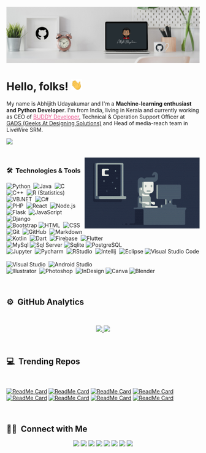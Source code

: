 [![Header](https://raw.githubusercontent.com/Abhijith14/Abhijith14/master/assets/readme_header.png "Header")](https://abhijith14.github.io/Portfolio-v1/)

# Hello, folks! <img src="https://raw.githubusercontent.com/Abhijith14/Abhijith14/master/assets/wave.gif" width="30px">

My name is Abhijith Udayakumar and I'm a **Machine-learning enthusiast and Python Developer**. I'm from India, living in Kerala and currently working as CEO of 
<a href="https://www.createwithbuddy.tech" style="color : #E9538D;" target="_blank" rel="noopener noreferrer">BUDDY Developer</a>, Technical & Operation Support Officer at <a href="https://www.gadssolutions.in/" target="_blank" rel="noopener noreferrer">GADS (Geeks At Designing Solutions)</a> and Head of media-reach team in LiveWire SRM.

![](http://estruyf-github.azurewebsites.net/api/VisitorHit?user=Abhijith14&repo=Abhijith14&countColorcountColor&countColor=#00008b)

<!-- <img alt="Night Coding" src="https://raw.githubusercontent.com/Abhijith14/Abhijith14/master/assets/avento.gif" align="right" width=400 />-->
<!-- <img alt="Night Coding" src="https://raw.githubusercontent.com/Abhijith14/Abhijith14/master/assets/coding.gif" align="right" width=400 /> -->
<br>

<img alt="Night Coding" src="https://raw.githubusercontent.com/Abhijith14/Abhijith14/master/assets/code.gif" align="right"/> 

### 🛠 &nbsp;Technologies & Tools

![Python](https://img.shields.io/badge/-Python-05122A?style=flat&logo=python)&nbsp;
![Java](https://img.shields.io/badge/-Java-05122A?style=flat&logo=Java&logoColor=FFA518)&nbsp;
![C](https://img.shields.io/badge/-C-05122A?style=flat&logo=C&logoColor=A8B9CC)&nbsp;
![C++](https://img.shields.io/badge/-C++-05122A?style=flat&logo=C%2B%2B&logoColor=00599C)&nbsp;
![R (Statistics)](https://img.shields.io/badge/-R-05122A?style=flat&logo=R&logoColor=276DC3)
![VB.NET](https://img.shields.io/badge/-VB.NET-05122A?style=flat&logo=.NET&logoColor=276DC3)&nbsp;
![C#](https://img.shields.io/badge/-C%20Sharp-05122A?style=flat&logo=C%20Sharp&logoColor=A8B9CC)&nbsp;\
![PHP](https://img.shields.io/badge/-PHP-05122A?style=flat&logo=PHP)&nbsp;
![React](https://img.shields.io/badge/-React-05122A?style=flat&logo=react)&nbsp;
![Node.js](https://img.shields.io/badge/-Node.js-05122A?style=flat&logo=node.js)&nbsp; 
![Flask](https://img.shields.io/badge/-Flask-05122A?style=flat&logo=flask)&nbsp; 
![JavaScript](https://img.shields.io/badge/-JavaScript-05122A?style=flat&logo=javascript)&nbsp;
![Django](https://img.shields.io/badge/-Django-05122A?style=flat&logo=django&logoColor=092E20)&nbsp;\
![Bootstrap](https://img.shields.io/badge/-Bootstrap-05122A?style=flat&logo=bootstrap&logoColor=563D7C)
![HTML](https://img.shields.io/badge/-HTML-05122A?style=flat&logo=HTML5)&nbsp;
![CSS](https://img.shields.io/badge/-CSS-05122A?style=flat&logo=CSS3&logoColor=1572B6)&nbsp;
![Git](https://img.shields.io/badge/-Git-05122A?style=flat&logo=git)&nbsp;
![GitHub](https://img.shields.io/badge/-GitHub-05122A?style=flat&logo=github)&nbsp;
![Markdown](https://img.shields.io/badge/-Markdown-05122A?style=flat&logo=markdown)\
![Kotlin](https://img.shields.io/badge/-Kotlin-05122A?style=flat&logo=Kotlin)&nbsp;
![Dart](https://img.shields.io/badge/-Dart-05122A?style=flat&logo=Dart&logoColor=A8B9CC)&nbsp;
![Firebase](https://img.shields.io/badge/-Firebase-05122A?style=flat&logo=firebase)&nbsp;
![Flutter](https://img.shields.io/badge/-Flutter-05122A?style=flat&logo=Flutter&logoColor=A8B9CC)&nbsp;\
![MySql](https://img.shields.io/badge/-MySql-05122A?style=flat&logo=MySql&logoColor=A8B9CC)
![Sql Server](https://img.shields.io/badge/-Microsoft%20Sql%20Server-05122A?style=flat&logo=Microsoft%20Sql%20Server&logoColor=A8B9CC)
![Sqlite](https://img.shields.io/badge/-SQLite-05122A?style=flat&logo=SQLite&logoColor=A8B9CC)
![PostgreSQL](https://img.shields.io/badge/-PostgreSQL-05122A?style=flat&logo=PostgreSQL&logoColor=A8B9CC)\
![Jupyter](https://img.shields.io/badge/-Jupyter-05122A?style=flat&logo=Jupyter)&nbsp;
![Pycharm](https://img.shields.io/badge/-Pycharm-05122A?style=flat&logo=PyCharm&logoColor=A8B9CC)&nbsp;
![RStudio](https://img.shields.io/badge/-RStudio-05122A?style=flat&logo=rstudio)&nbsp;
![Intellij](https://img.shields.io/badge/-Intellij%20IDEA-05122A?style=flat&logo=Intellij%20IDEA&logoColor=A8B9CC)&nbsp;
![Eclipse](https://img.shields.io/badge/-Eclipse-05122A?style=flat&logo=eclipse-ide&logoColor=2C2255)
![Visual Studio Code](https://img.shields.io/badge/-VS%20Code-05122A?style=flat&logo=visual-studio-code&logoColor=007ACC)&nbsp;\
![Visual Studio](https://img.shields.io/badge/-Visual%20Studio-05122A?style=flat&logo=Visual%20Studio&logoColor=8000FF)&nbsp;
![Android Studio](https://img.shields.io/badge/-Android%20Studio-05122A?style=flat&logo=Android%20Studio)&nbsp;\
![Illustrator](https://img.shields.io/badge/-Illustrator-05122A?style=flat&logo=adobe-illustrator)&nbsp;
![Photoshop](https://img.shields.io/badge/-Photoshop-05122A?style=flat&logo=adobe-photoshop)&nbsp;
![InDesign](https://img.shields.io/badge/-InDesign-05122A?style=flat&logo=adobe-indesign)
![Canva](https://img.shields.io/badge/-Canva-05122A?style=flat&logo=Canva)
![Blender](https://img.shields.io/badge/-Blender-05122A?style=flat&logo=Blender)



<br>

## ⚙️ &nbsp;GitHub Analytics

<!-- <details open>
<summary>Github Stats with Grade</summary> -->
<br>
<p align="center">
<a href="https://github.com/Abhijith14">
  <img height="180em" src="https://github-readme-stats-eight-theta.vercel.app/api?username=Abhijith14&show_icons=true&theme=algolia&include_all_commits=true&count_private=true"/>
  <img height="180em" src="https://github-readme-stats-eight-theta.vercel.app/api/top-langs/?username=Abhijith14&layout=compact&langs_count=8&theme=algolia"/>
</a>
</p>
<!-- </details> -->
<!--<br>
<details>
    <summary>Github Stats with Streak</summary>
    <br>
    <p align="center">
        <a href="https://github.com/Abhijith14">
            <img src="https://github-readme-streak-stats.herokuapp.com/?user=Abhijith14&theme=algolia" alt="Abhijith's GitHub Languages"/>
            <img src="https://github-profile-trophy.vercel.app/?username=Abhijith14&title=Commit,Stars,Repositories,PullRequest,Followers&theme=darkhub" alt="Abhijith's GitHub Stats" />
        </a>
    </p>
</details> -->
<br>

## 💻 &nbsp;Trending Repos

<br>

[![ReadMe Card](https://github-readme-stats.vercel.app/api/pin/?username=Abhijith14&repo=ModernCalculatorVB&theme=tokyonight)](https://github.com/Abhijith14/ModernCalculatorVB)
[![ReadMe Card](https://github-readme-stats.vercel.app/api/pin/?username=Abhijith14&repo=StockManagement-Csharp&theme=dark)](https://github.com/Abhijith14/StockManagement-Csharp)
[![ReadMe Card](https://github-readme-stats.vercel.app/api/pin/?username=Abhijith14&repo=PythonElab&theme=radical)](https://github.com/Abhijith14/PythonElab)
[![ReadMe Card](https://github-readme-stats.vercel.app/api/pin/?username=Abhijith14&repo=discord-bot&theme=radical)](https://github.com/Abhijith14/discord-bot)
[![ReadMe Card](https://github-readme-stats.vercel.app/api/pin/?username=Abhijith14&repo=BUDDY-WEB-v3&theme=radical)](https://github.com/Abhijith14/BUDDY-WEB-v3)
[![ReadMe Card](https://github-readme-stats.vercel.app/api/pin/?username=Abhijith14&repo=BAESIX-XII-Project&theme=merko)](https://github.com/Abhijith14/BAESIX-XII-Project) 
[![ReadMe Card](https://github-readme-stats.vercel.app/api/pin/?username=Abhijith14&repo=Calculator-App&theme=nightowl)](https://github.com/Abhijith14/Calculator-App)
[![ReadMe Card](https://github-readme-stats.vercel.app/api/pin/?username=Abhijith14&repo=Portfolio-v1&theme=tokyonight)](https://github.com/Abhijith14/Portfolio-v1) 

<br>

## 🤝🏻 &nbsp;Connect with Me

<p align="center">
<a href="https://abhijith14.github.io/Portfolio-v1/"><img src="https://img.shields.io/badge/-My%20Portfolio-ff0000?style=flat&logo=Google-Chrome&logoColor=white"/></a>
<a href="https://www.createwithbuddy.tech"><img src="https://img.shields.io/badge/-Create%20With%20BUDDY-3423A6?style=flat&logo=Google-Chrome&logoColor=white"/></a>
<a href="https://www.linkedin.com/in/abhijith-udayakumar-6372b91a3/"><img src="https://img.shields.io/badge/-Abhijith%20Udayakumar-0077B5?style=flat&logo=Linkedin&logoColor=white"/></a>
<a href="mailto:abhijithukzm@gmail.com"><img src="https://img.shields.io/badge/-abhijithukzm@gmail.com-D14836?style=flat&logo=Gmail&logoColor=white"/></a>
<a href="https://instagram.com/a_b_h_i_j_i_t_h._.14"><img src="https://img.shields.io/badge/-@a_b_h_i_j_i_t_h._.14-E4405F?style=flat&logo=Instagram&logoColor=white"/></a>
<a href="https://facebook.com/abhijith.udayakumar.14"><img src="https://img.shields.io/badge/-@abhijith.udayakumar.14-1877F2?style=flat&logo=Facebook&logoColor=white"/></a>
<a href="https://twitter.com/AbhijithUdayak1"><img src="https://img.shields.io/badge/-@AbhijithUdayak1-4D9FEB?style=flat&logo=twitter&logoColor=white"/></a>
<a href="https://www.kaggle.com/abhijithudayakumar"><img src="https://img.shields.io/badge/-@abhijithudayakumar-1769FF?style=flat&logo=Kaggle&logoColor=white"/></a>
</p>


<!-- links to your social media accounts -->

[1]: https://twitter.com/AbhijithUdayak1
[2]: https://github.com/Abhijith14
[3]: https://www.linkedin.com/in/abhijith-udayakumar-6372b91a3/
